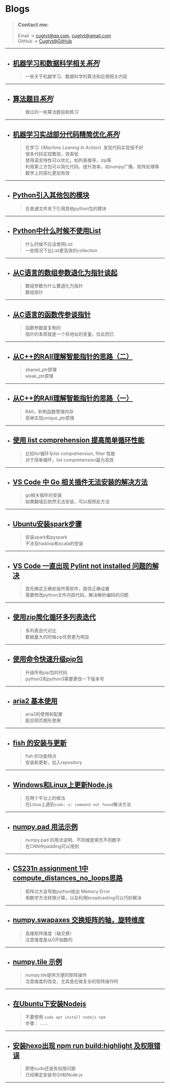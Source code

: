 # **Blogs**

> ### Contact me:  
> Email -> <cugtyt@qq.com>, <cugtyt@gmail.com>  
> GitHub -> [Cugtyt@GitHub](https://github.com/Cugtyt)

---

- ## [**机器学习和数据科学相关*系列***](https://cugtyt.github.io/blog/ml-data/index)
    > 一些关于机器学习、数据科学的算法和应用相关内容
    
---

- ## [**算法题目*系列***](https://cugtyt.github.io/blog/algo/index)
    > 做过的一些算法题目和练习      

---

- ## [**机器学习实战部分代码精简优化*系列***](https://cugtyt.github.io/blog/ml-in-action/index)
    > 在学习《*Machine Leaning In Action*》发现代码实现很不好  
    > 很多代码实现繁琐，效率低    
    > 使用语言特性可以优化，如列表推导，zip等  
    > 利用第三方包可以简化代码，提升效率，如numpy广播，矩阵处理等    
    > 数学上的简化更加有效

---

- ## [**Python引入其他包的模块**](https://cugtyt.github.io/blog/2018/03091457)
    > 在普通文件夹下引用其他python包的模块    

---

- ## [**Python中什么时候不使用List**](https://cugtyt.github.io/blog/2018/02282133)
    > 什么时候不应该使用List  
    > 一些情况下比List更高效的collection    

---

- ## [**从C语言的数组参数退化为指针谈起**](https://cugtyt.github.io/blog/2018/02211209)
    > 数组参数为什么要退化为指针  
    > 数组指针    

---

- ## [**从C语言的函数传参谈指针**](https://cugtyt.github.io/blog/2018/02191214)
    > 函数参数是复制的  
    > 指针的本质就是一个存地址的变量，仅此而已    

---

- ## [**从C++的RAII理解智能指针的思路（二）**](https://cugtyt.github.io/blog/2018/02191208)
    > shared_ptr原理  
    > weak_ptr原理    

---

- ## [**从C++的RAII理解智能指针的思路（一）**](https://cugtyt.github.io/blog/2018/02132021)
    > RAII，析构函数管理内存  
    > 简单实现unique_ptr原理    

---

- ## [**使用 list comprehension 提高简单循环性能**](https://cugtyt.github.io/blog/2018/02031239)
    > 比较for循环与list comprehension, filter 性能  
    > 对于简单循环，list comprehension最为高效    

---

- ## [**VS Code 中 Go 相关插件无法安装的解决方法**](https://cugtyt.github.io/blog/2017/12072109)
    > go相关插件的安装    
    > 如果翻墙后依然无法安装，可以按照此方法    

---

- ## [**Ubuntu安装spark步骤**](https://cugtyt.github.io/blog/2017/11192214)
    > 安装spark和pyspark    
    > 不涉及hadoop和scala的安装    

---

- ## [**VS Code 一直出现 Pylint not installed 问题的解决**](https://cugtyt.github.io/blog/2017/11162033)
    > 首先确定正确安装所需软件，路径正确设置    
    > 需要修改python文件内部代码，解决解析编码的问题    

---

- ## [**使用zip简化循环多列表迭代**](https://cugtyt.github.io/blog/2017/11131051)
    > 多列表迭代对比    
    > 数据量大的时候zip优势更为明显    

---

- ## [**使用命令快速升级pip包**](https://cugtyt.github.io/blog/2017/11060923)
    > 升级所有pip包的代码    
    > python2和python3需要更改一下版本号    

---

- ## [**aria2 基本使用**](https://cugtyt.github.io/blog/2017/11031511)
    > aria2的使用和配置    
    > 配合网页图形使用    

---

- ## [**fish 的安装与更新**](https://cugtyt.github.io/blog/2017/11031134)
    > fish 的功能特点    
    > 安装和更新，加入repository    

---

- ## [**Windows和Linux上更新Node.js**](https://cugtyt.github.io/blog/2017/11030917)
    > 在两个平台上的做法    
    > 在Linux上遇到`sudo: n: command not found`解决方法  

---

- ## [**numpy.pad 用法示例**](https://cugtyt.github.io/blog/2017/11022006)
    > numpy.pad 的用法说明，不同维度填充不同数字    
    > 在CNN中padding可以用到

---

- ## [**CS231n assignment 1中compute_distances_no_loops思路**](https://cugtyt.github.io/blog/2017/10281645)
    > 矩阵过大会导致python抛出 Memory Error    
    > 用数学方法转换计算，以及利用broadcasting可以巧妙解决

---

- ## [**numpy.swapaxes 交换矩阵的轴，旋转维度**](https://cugtyt.github.io/blog/2017/10281314)
    > 高维矩阵维度（轴交换）   
    > 注意维度是从0开始数的

---

- ## [**numpy.tile 示例**](https://cugtyt.github.io/blog/2017/10281230)
    > numpy.tile提供方便的矩阵操作   
    > 注意维度的改变，尤其是在做复杂的矩阵操作时

---

- ## [**在Ubuntu下安装Nodejs**](https://cugtyt.github.io/blog/2017/10251850)
    > 不要使用 ```sudo apt install nodejs npm```   
    > 步骤： ......
    
---

- ## [**安装hexo出现 npm run build:highlight 及权限错误**](https://cugtyt.github.io/blog/2017/10251851)
    > 即使sudo还是有权限问题  
    > 已经确定安装号Git和Node.js

---
